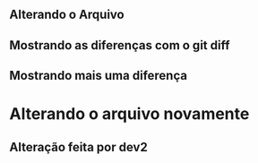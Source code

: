 ## Alterando o Arquivo
## Mostrando as diferenças com o git diff
## Mostrando mais uma diferença
<h1>Alterando o arquivo novamente</h1>
<h2>Alteração feita por dev2</h2>